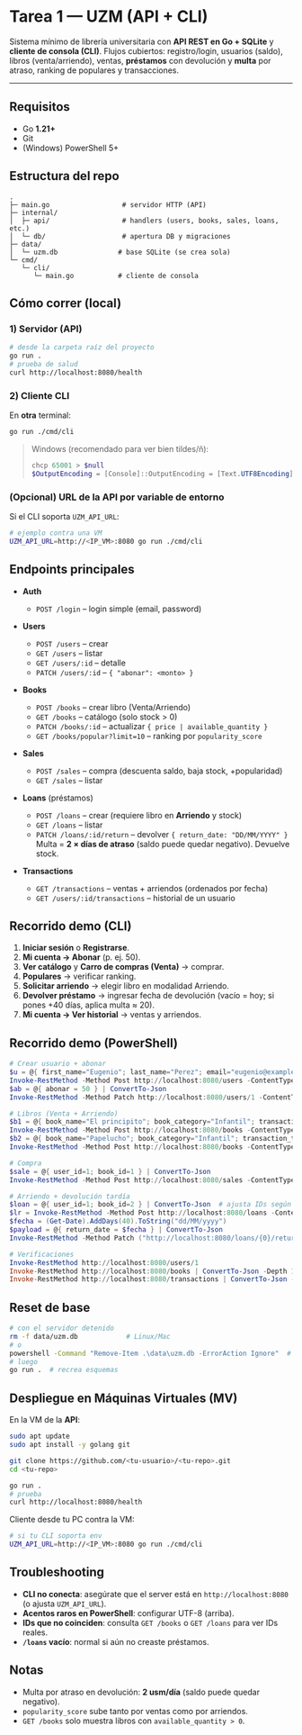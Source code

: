 # Tarea 1 — UZM (API + CLI)

Sistema mínimo de librería universitaria con **API REST en Go + SQLite** y **cliente de consola (CLI)**.
Flujos cubiertos: registro/login, usuarios (saldo), libros (venta/arriendo), ventas, **préstamos** con devolución y **multa** por atraso, ranking de populares y transacciones.

---

## Requisitos

* Go **1.21+**
* Git
* (Windows) PowerShell 5+

## Estructura del repo

```
.
├─ main.go                  # servidor HTTP (API)
├─ internal/
│  ├─ api/                  # handlers (users, books, sales, loans, etc.)
│  └─ db/                   # apertura DB y migraciones
├─ data/
│  └─ uzm.db               # base SQLite (se crea sola)
└─ cmd/
   └─ cli/
      └─ main.go           # cliente de consola
```

## Cómo correr (local)

### 1) Servidor (API)

```bash
# desde la carpeta raíz del proyecto
go run .
# prueba de salud
curl http://localhost:8080/health
```

### 2) Cliente CLI

En **otra** terminal:

```bash
go run ./cmd/cli
```

> Windows (recomendado para ver bien tildes/ñ):
>
> ```powershell
> chcp 65001 > $null
> $OutputEncoding = [Console]::OutputEncoding = [Text.UTF8Encoding]::new()
> ```

### (Opcional) URL de la API por variable de entorno

Si el CLI soporta `UZM_API_URL`:

```bash
# ejemplo contra una VM
UZM_API_URL=http://<IP_VM>:8080 go run ./cmd/cli
```

## Endpoints principales

* **Auth**

  * `POST /login` – login simple (email, password)
* **Users**

  * `POST /users` – crear
  * `GET /users` – listar
  * `GET /users/:id` – detalle
  * `PATCH /users/:id` – `{ "abonar": <monto> }`
* **Books**

  * `POST /books` – crear libro (Venta/Arriendo)
  * `GET /books` – catálogo (solo stock > 0)
  * `PATCH /books/:id` – actualizar `{ price | available_quantity }`
  * `GET /books/popular?limit=10` – ranking por `popularity_score`
* **Sales**

  * `POST /sales` – compra (descuenta saldo, baja stock, +popularidad)
  * `GET /sales` – listar
* **Loans** (préstamos)

  * `POST /loans` – crear (requiere libro en **Arriendo** y stock)
  * `GET /loans` – listar
  * `PATCH /loans/:id/return` – devolver `{ return_date: "DD/MM/YYYY" }`
    Multa = **2 × días de atraso** (saldo puede quedar negativo). Devuelve stock.
* **Transactions**

  * `GET /transactions` – ventas + arriendos (ordenados por fecha)
  * `GET /users/:id/transactions` – historial de un usuario

## Recorrido demo (CLI)

1. **Iniciar sesión** o **Registrarse**.
2. **Mi cuenta → Abonar** (p. ej. 50).
3. **Ver catálogo** y **Carro de compras (Venta)** → comprar.
4. **Populares** → verificar ranking.
5. **Solicitar arriendo** → elegir libro en modalidad Arriendo.
6. **Devolver préstamo** → ingresar fecha de devolución (vacío = hoy; si pones +40 días, aplica multa ≈ 20).
7. **Mi cuenta → Ver historial** → ventas y arriendos.

## Recorrido demo (PowerShell)

```powershell
# Crear usuario + abonar
$u = @{ first_name="Eugenio"; last_name="Perez"; email="eugenio@example.com"; password="123456" } | ConvertTo-Json
Invoke-RestMethod -Method Post http://localhost:8080/users -ContentType 'application/json' -Body $u
$ab = @{ abonar = 50 } | ConvertTo-Json
Invoke-RestMethod -Method Patch http://localhost:8080/users/1 -ContentType 'application/json' -Body $ab

# Libros (Venta + Arriendo)
$b1 = @{ book_name="El principito"; book_category="Infantil"; transaction_type="Venta"; price=12; available_quantity=6 } | ConvertTo-Json
Invoke-RestMethod -Method Post http://localhost:8080/books -ContentType 'application/json' -Body $b1
$b2 = @{ book_name="Papelucho"; book_category="Infantil"; transaction_type="Arriendo"; price=5; available_quantity=2 } | ConvertTo-Json
Invoke-RestMethod -Method Post http://localhost:8080/books -ContentType 'application/json' -Body $b2

# Compra
$sale = @{ user_id=1; book_id=1 } | ConvertTo-Json
Invoke-RestMethod -Method Post http://localhost:8080/sales -ContentType 'application/json' -Body $sale

# Arriendo + devolución tardía
$loan = @{ user_id=1; book_id=2 } | ConvertTo-Json  # ajusta IDs según /books
$lr = Invoke-RestMethod -Method Post http://localhost:8080/loans -ContentType 'application/json' -Body $loan
$fecha = (Get-Date).AddDays(40).ToString("dd/MM/yyyy")
$payload = @{ return_date = $fecha } | ConvertTo-Json
Invoke-RestMethod -Method Patch ("http://localhost:8080/loans/{0}/return" -f $lr.id) -ContentType 'application/json' -Body $payload

# Verificaciones
Invoke-RestMethod http://localhost:8080/users/1
Invoke-RestMethod http://localhost:8080/books | ConvertTo-Json -Depth 10
Invoke-RestMethod http://localhost:8080/transactions | ConvertTo-Json -Depth 10
```

## Reset de base

```bash
# con el servidor detenido
rm -f data/uzm.db            # Linux/Mac
# o
powershell -Command "Remove-Item .\data\uzm.db -ErrorAction Ignore"  # Windows
# luego
go run .  # recrea esquemas
```

## Despliegue en Máquinas Virtuales (MV)

En la VM de la **API**:

```bash
sudo apt update
sudo apt install -y golang git

git clone https://github.com/<tu-usuario>/<tu-repo>.git
cd <tu-repo>

go run .
# prueba
curl http://localhost:8080/health
```

Cliente desde tu PC contra la VM:

```bash
# si tu CLI soporta env
UZM_API_URL=http://<IP_VM>:8080 go run ./cmd/cli
```



## Troubleshooting

* **CLI no conecta**: asegúrate que el server está en `http://localhost:8080` (o ajusta `UZM_API_URL`).
* **Acentos raros en PowerShell**: configurar UTF-8 (arriba).
* **IDs que no coinciden**: consulta `GET /books` o `GET /loans` para ver IDs reales.
* **`/loans` vacío**: normal si aún no creaste préstamos.

## Notas

* Multa por atraso en devolución: **2 usm/día** (saldo puede quedar negativo).
* `popularity_score` sube tanto por ventas como por arriendos.
* `GET /books` solo muestra libros con `available_quantity > 0`.
